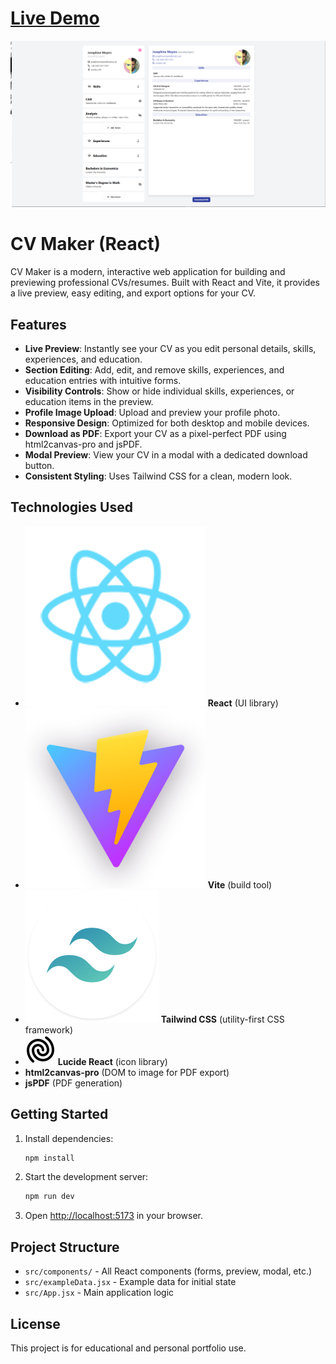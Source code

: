 # [Live Demo](https://unflowcv.vercel.app/)

![CV Maker Preview](public/screenshots/preview.png)

# CV Maker (React)

CV Maker is a modern, interactive web application for building and previewing professional CVs/resumes. Built with React and Vite, it provides a live preview, easy editing, and export options for your CV.

## Features

- **Live Preview**: Instantly see your CV as you edit personal details, skills, experiences, and education.
- **Section Editing**: Add, edit, and remove skills, experiences, and education entries with intuitive forms.
- **Visibility Controls**: Show or hide individual skills, experiences, or education items in the preview.
- **Profile Image Upload**: Upload and preview your profile photo.
- **Responsive Design**: Optimized for both desktop and mobile devices.
- **Download as PDF**: Export your CV as a pixel-perfect PDF using html2canvas-pro and jsPDF.
- **Modal Preview**: View your CV in a modal with a dedicated download button.
- **Consistent Styling**: Uses Tailwind CSS for a clean, modern look.

## Technologies Used

- ![React](https://raw.githubusercontent.com/github/explore/main/topics/react/react.png) **React** (UI library)
- ![Vite](https://raw.githubusercontent.com/github/explore/main/topics/vite/vite.png) **Vite** (build tool)
- ![Tailwind CSS](https://raw.githubusercontent.com/github/explore/main/topics/tailwindcss/tailwindcss.png) **Tailwind CSS** (utility-first CSS framework)
- ![Lucide](https://raw.githubusercontent.com/lucide-icons/lucide/main/icons/lucide.svg) **Lucide React** (icon library)
- **html2canvas-pro** (DOM to image for PDF export)
- **jsPDF** (PDF generation)

## Getting Started

1. Install dependencies:
   ```bash
   npm install
   ```
2. Start the development server:
   ```bash
   npm run dev
   ```
3. Open [http://localhost:5173](http://localhost:5173) in your browser.

## Project Structure

- `src/components/` - All React components (forms, preview, modal, etc.)
- `src/exampleData.jsx` - Example data for initial state
- `src/App.jsx` - Main application logic

## License

This project is for educational and personal portfolio use.
